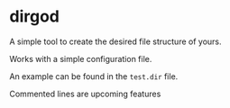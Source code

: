# dirgod

A simple tool to create the desired file structure of yours.

Works with a simple configuration file.

An example can be found in the `test.dir` file.

Commented lines are upcoming features